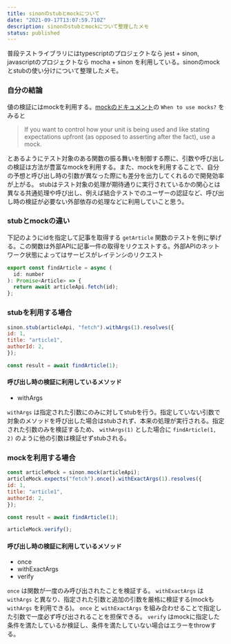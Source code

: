 ```yaml
---
title: sinonのstubとmockについて
date: "2021-09-17T13:07:59.710Z"
description: sinonのstubとmockについて整理したメモ
status: published
---
```


普段テストライブラリにはtypescriptのプロジェクトなら jest + sinon, javascriptのプロジェクトなら mocha + sinon を利用している。sinonのmockとstubの使い分けについて整理したメモ。

### 自分の結論

値の検証にはmockを利用する。[mockのドキュメント](https://sinonjs.org/releases/v11.1.2/mocks/)の `When to use mocks?` をみると

>If you want to control how your unit is being used and like stating expectations upfront (as opposed to asserting after the fact), use a mock.

とあるようにテスト対象のある関数の振る舞いを制御する際に、引数や呼び出しの検証は方法が豊富なmockを利用する。また、mockを利用することで、自分の予想と呼び出し時の引数が異なった際にも差分を出力してくれるので開発効率が上がる。
stubはテスト対象の処理が期待通りに実行されているかの関心とは異なる共通処理や呼び出し、例えば結合テストでのユーザーの認証など、呼び出し時の検証が必要ない外部依存の処理などに利用していこと思う。

### stubとmockの違い

下記のようにidを指定して記事を取得する `getArticle` 関数のテストを例に挙げる。この関数は外部APIに記事一件の取得をリクエストする。外部APIのネットワーク状態によってはサービスがレイテンシのリクエスト

```js
export const findArticle = async (
  id: number
): Promise<Article> => {
  return await articleApi.fetch(id);
};
```

### stubを利用する場合

```js
sinon.stub(articleApi, "fetch").withArgs(1).resolves({
id: 1,
title: "article1",
authorId: 2,
});

const result = await findArticle(1);
```

#### 呼び出し時の検証に利用しているメソッド

- withArgs

`withArgs` は指定された引数にのみに対してstubを行う。指定していない引数で対象のメソッドを呼び出した場合はstubされず、本来の処理が実行される。指定された引数のみを検証するため、 `withArgs(1)` とした場合に `findArticle(1, 2)` のように他の引数は検証せずstubされる。

### mockを利用する場合

```js
const articleMock = sinon.mock(articleApi);
articleMock.expects("fetch").once().withExactArgs(1).resolves({
id: 1,
title: "article1",
authorId: 2,
});

const result = await findArticle(1);

articleMock.verify();
```

#### 呼び出し時の検証に利用しているメソッド

- once
- withExactArgs
- verify

`once` は関数が一度のみ呼び出されたことを検証する。 `withExactArgs` は `withArgs` と異なり、指定された引数と追加の引数を厳格に検証する(mockも `withArgs` を利用できる)。 `once` と `withExactArgs` を組み合わせることで指定した引数で一度必ず呼び出されることを担保できる。 `verify` はmockに指定した条件を満たしているか検証し、条件を満たしていない場合はエラーをthrowする。
